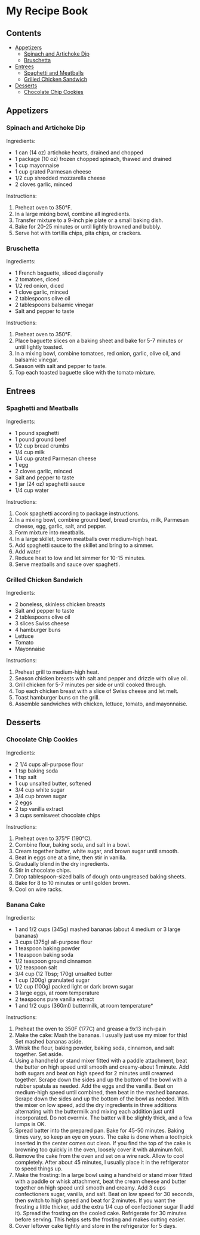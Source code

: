 # My Recipe Book

## Contents
- [Appetizers](#appetizers)
    - [Spinach and Artichoke Dip](#spinach-and-artichoke-dip)
    - [Bruschetta](#bruschetta)
- [Entrees](#entrees)
    - [Spaghetti and Meatballs](#spaghetti-and-meatballs)
    - [Grilled Chicken Sandwich](#grilled-chicken-sandwich)
- [Desserts](#desserts)
    - [Chocolate Chip Cookies](#chocolate-chip-cookies)

## Appetizers
### Spinach and Artichoke Dip

Ingredients:
- 1 can (14 oz) artichoke hearts, drained and chopped
- 1 package (10 oz) frozen chopped spinach, thawed and drained
- 1 cup mayonnaise
- 1 cup grated Parmesan cheese
- 1/2 cup shredded mozzarella cheese
- 2 cloves garlic, minced

Instructions:
1. Preheat oven to 350°F.
2. In a large mixing bowl, combine all ingredients.
3. Transfer mixture to a 9-inch pie plate or a small baking dish.
4. Bake for 20-25 minutes or until lightly browned and bubbly.
5. Serve hot with tortilla chips, pita chips, or crackers.

### Bruschetta

Ingredients:
- 1 French baguette, sliced diagonally
- 2 tomatoes, diced
- 1/2 red onion, diced
- 1 clove garlic, minced
- 2 tablespoons olive oil
- 2 tablespoons balsamic vinegar
- Salt and pepper to taste

Instructions:
1. Preheat oven to 350°F.
2. Place baguette slices on a baking sheet and bake for 5-7 minutes or until lightly toasted.
3. In a mixing bowl, combine tomatoes, red onion, garlic, olive oil, and balsamic vinegar.
4. Season with salt and pepper to taste.
5. Top each toasted baguette slice with the tomato mixture.

## Entrees
### Spaghetti and Meatballs

Ingredients:
- 1 pound spaghetti
- 1 pound ground beef
- 1/2 cup bread crumbs
- 1/4 cup milk
- 1/4 cup grated Parmesan cheese
- 1 egg
- 2 cloves garlic, minced
- Salt and pepper to taste
- 1 jar (24 oz) spaghetti sauce
- 1/4 cup water

Instructions:
1. Cook spaghetti according to package instructions.
2. In a mixing bowl, combine ground beef, bread crumbs, milk, Parmesan cheese, egg, garlic, salt, and pepper.
3. Form mixture into meatballs.
4. In a large skillet, brown meatballs over medium-high heat.
5. Add spaghetti sauce to the skillet and bring to a simmer.
6. Add water
7. Reduce heat to low and let simmer for 10-15 minutes.
8. Serve meatballs and sauce over spaghetti.

### Grilled Chicken Sandwich

Ingredients:
- 2 boneless, skinless chicken breasts
- Salt and pepper to taste
- 2 tablespoons olive oil
- 3 slices Swiss cheese
- 4 hamburger buns
- Lettuce
- Tomato
- Mayonnaise

Instructions:
1. Preheat grill to medium-high heat.
2. Season chicken breasts with salt and pepper and drizzle with olive oil.
3. Grill chicken for 5-7 minutes per side or until cooked through.
4. Top each chicken breast with a slice of Swiss cheese and let melt.
5. Toast hamburger buns on the grill.
6. Assemble sandwiches with chicken, lettuce, tomato, and mayonnaise.

## Desserts
### Chocolate Chip Cookies

Ingredients:
- 2 1/4 cups all-purpose flour
- 1 tsp baking soda
- 1 tsp salt
- 1 cup unsalted butter, softened
- 3/4 cup white sugar
- 3/4 cup brown sugar
- 2 eggs
- 2 tsp vanilla extract
- 3 cups semisweet chocolate chips

Instructions:
1. Preheat oven to 375°F (190°C).
2. Combine flour, baking soda, and salt in a bowl.
3. Cream together butter, white sugar, and brown sugar until smooth.
4. Beat in eggs one at a time, then stir in vanilla.
5. Gradually blend in the dry ingredients.
6. Stir in chocolate chips.
7. Drop tablespoon-sized balls of dough onto ungreased baking sheets.
8. Bake for 8 to 10 minutes or until golden brown.
9. Cool on wire racks.

### Banana Cake
Ingredients: 
- 1 and 1/2 cups (345g) mashed bananas (about 4 medium or 3 large bananas)
- 3 cups (375g) all-purpose flour 
- 1 teaspoon baking powder
- 1 teaspoon baking soda
- 1/2 teaspoon ground cinnamon
- 1/2 teaspoon salt
- 3/4 cup (12 Tbsp; 170g) unsalted butter 
- 1 cup (200g) granulated sugar
- 1/2 cup (100g) packed light or dark brown sugar
- 3 large eggs, at room temperature
- 2 teaspoons pure vanilla extract
- 1 and 1/2 cups (360ml) buttermilk, at room temperature*

Instructions:
1.	Preheat the oven to 350F (177C) and grease a 9x13 inch-pain 
2.	Make the cake: Mash the bananas. I usually just use my mixer for this! Set mashed bananas aside.
3.	Whisk the flour, baking powder, baking soda, cinnamon, and salt together. Set aside.
4.	Using a handheld or stand mixer fitted with a paddle attachment, beat the butter on high speed until smooth and creamy-about 1 minute. Add both sugars and beat on high speed for 2 minutes until creamed together. Scrape down the sides and up the bottom of the bowl with a rubber spatula as needed. Add the eggs and the vanilla. Beat on medium-high speed until combined, then beat in the mashed bananas. Scrape down the sides and up the bottom of the bowl as needed. With the mixer on low speed, add the dry ingredients in three additions alternating with the buttermilk and mixing each addition just until incorporated. Do not overmix. The batter will be slightly thick, and a few lumps is OK.
5.	Spread batter into the prepared pan. Bake for 45-50 minutes. Baking times vary, so keep an eye on yours. The cake is done when a toothpick inserted in the center comes out clean. If you find the top of the cake is browning too quickly in the oven, loosely cover it with aluminum foil.
6.	Remove the cake from the oven and set on a wire rack. Allow to cool completely. After about 45 minutes, I usually place it in the refrigerator to speed things up.
7.	Make the frosting: In a large bowl using a handheld or stand mixer fitted with a paddle or whisk attachment, beat the cream cheese and butter together on high speed until smooth and creamy. Add 3 cups confectioners sugar, vanilla, and salt. Beat on low speed for 30 seconds, then switch to high speed and beat for 2 minutes. If you want the frosting a little thicker, add the extra 1/4 cup of confectioner sugar (I add it). Spread the frosting on the cooled cake. Refrigerate for 30 minutes before serving. This helps sets the frosting and makes cutting easier.
8.	Cover leftover cake tightly and store in the refrigerator for 5 days.

